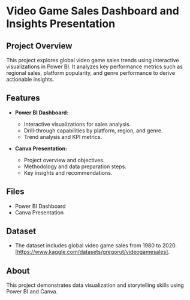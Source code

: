 # Video Game Sales Dashboard and Insights Presentation

## Project Overview
This project explores global video game sales trends using interactive visualizations in Power BI. It analyzes key performance metrics such as regional sales, platform popularity, and genre performance to derive actionable insights.

## Features
- **Power BI Dashboard:** 
  - Interactive visualizations for sales analysis.
  - Drill-through capabilities by platform, region, and genre.
  - Trend analysis and KPI metrics.

- **Canva Presentation:**
  - Project overview and objectives.
  - Methodology and data preparation steps.
  - Key insights and recommendations.

## Files 
- Power BI Dashboard
- Canva Presentation

## Dataset
- The dataset includes global video game sales from 1980 to 2020. [https://www.kaggle.com/datasets/gregorut/videogamesales].

## About
This project demonstrates data visualization and storytelling skills using Power BI and Canva.
